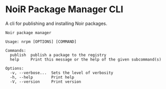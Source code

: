 # NoiR Package Manager CLI

A cli for publishing and installing Noir packages.

```
Noir package manager

Usage: nrpm [OPTIONS] [COMMAND]

Commands:
  publish  publish a package to the registry
  help     Print this message or the help of the given subcommand(s)

Options:
  -v, --verbose...  Sets the level of verbosity
  -h, --help        Print help
  -V, --version     Print version
```
